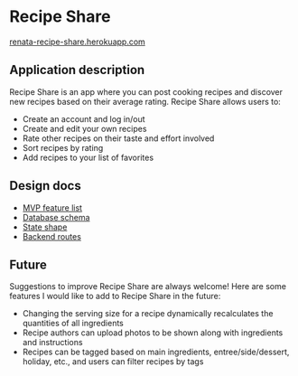 # Recipe Share
[renata-recipe-share.herokuapp.com](https://renata-recipe-share.herokuapp.com/?utm_source=github&utm_medium=readme&utm_campaign=github)

## Application description
Recipe Share is an app where you can post cooking recipes and discover new recipes based on their average rating. Recipe Share allows users to:
* Create an account and log in/out
* Create and edit your own recipes
* Rate other recipes on their taste and effort involved
* Sort recipes by rating
* Add recipes to your list of favorites

## Design docs
* [MVP feature list](https://github.com/rcummins/recipe_share/wiki/MVP-feature-list)
* [Database schema](https://github.com/rcummins/recipe_share/wiki/Database-schema)
* [State shape](https://github.com/rcummins/recipe_share/wiki/State-shape)
* [Backend routes](https://github.com/rcummins/recipe_share/wiki/Backend-routes)

## Future
Suggestions to improve Recipe Share are always welcome! Here are some features I would like to add to Recipe Share in the future:
* Changing the serving size for a recipe dynamically recalculates the quantities of all ingredients
* Recipe authors can upload photos to be shown along with ingredients and instructions
* Recipes can be tagged based on main ingredients, entree/side/dessert, holiday, etc., and users can filter recipes by tags
